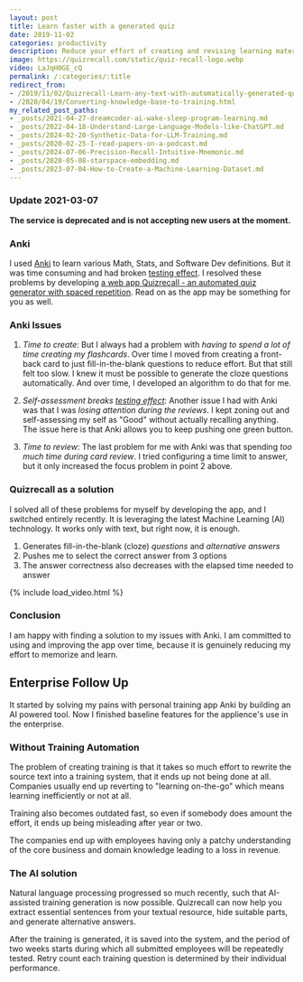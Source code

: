 ```yaml
---
layout: post
title: Learn faster with a generated quiz
date: 2019-11-02
categories: productivity
description: Reduce your effort of creating and revising learning material using a free AI-powered tool.
image: https://quizrecall.com/static/quiz-recall-logo.webp
video: LaJqH0GE_cQ
permalink: /:categories/:title
redirect_from:
- /2019/11/02/Quizrecall-Learn-any-text-with-automatically-generated-quiz.html
- /2020/04/19/Converting-knowledge-base-to-training.html
my_related_post_paths:
- _posts/2021-04-27-dreamcoder-ai-wake-sleep-program-learning.md
- _posts/2022-04-18-Understand-Large-Language-Models-like-ChatGPT.md
- _posts/2024-02-20-Synthetic-Data-for-LLM-Training.md
- _posts/2020-02-25-I-read-papers-on-a-podcast.md
- _posts/2024-07-06-Precision-Recall-Intuitive-Mnemonic.md
- _posts/2020-05-08-starspace-embedding.md
- _posts/2023-07-04-How-to-Create-a-Machine-Learning-Dataset.md
---
```




### Update 2021-03-07

__The service is deprecated and is not accepting new users at the moment.__

### Anki

I used [Anki](https://apps.ankiweb.net/) to learn various Math, Stats, and Software Dev definitions.
But it was time consuming and had broken [testing effect](https://en.wikipedia.org/wiki/Testing_effect).
I resolved these problems by developing [a web app Quizrecall - an automated quiz generator with spaced repetition](https://quizrecall.com/personal).
Read on as the app may be something for you as well.

### Anki Issues

1. *Time to create*: But I always had a problem with *having to spend a lot of time creating my flashcards*. Over time I moved from creating a front-back card to just fill-in-the-blank questions to reduce effort. But that still felt too slow. I knew it must be possible to generate the cloze questions automatically. And over time, I developed an algorithm to do that for me.

2. *Self-assessment breaks [testing effect](https://en.wikipedia.org/wiki/Testing_effect)*: Another issue I had with Anki was that I was *losing attention during the reviews*. I kept zoning out and self-assessing my self as "Good" without actually recalling anything. The issue here is that Anki allows you to keep pushing one green button.

3. *Time to review*: The last problem for me with Anki was that spending *too much time during card review*. I tried configuring a time limit to answer, but it only increased the focus problem in point 2 above.


### Quizrecall as a solution

I solved all of these problems for myself by developing the app, and I switched entirely recently. It is leveraging the latest Machine Learning (AI) technology. It works only with text, but right now, it is enough.
1. Generates fill-in-the-blank (cloze) _questions_ and _alternative answers_
3. Pushes me to select the correct answer from 3 options
3. The answer correctness also decreases with the elapsed time needed to answer

{% include load_video.html %}

### Conclusion

I am happy with finding a solution to my issues with Anki. I am committed to using and improving the app over time, because it is genuinely reducing my effort to memorize and learn.


## Enterprise Follow Up

It started by solving my pains with personal training app Anki by building an AI powered tool.
Now I finished baseline features for the applience's use in the enterprise.


### Without Training Automation

The problem of creating training is that it takes so much effort to rewrite the source text into a training system, that it ends up not being done at all. Companies usually end up reverting to "learning on-the-go" which means learning inefficiently or not at all.

Training also becomes outdated fast, so even if somebody does amount the effort, it ends up being misleading after year or two.

The companies end up with employees having only a patchy understanding of the core business and domain knowledge leading to a loss in revenue.


### The AI solution

Natural language processing progressed so much recently, such that AI-assisted training generation is now possible. Quizrecall can now help you extract essential sentences from your textual resource, hide suitable parts, and generate alternative answers.

After the training is generated, it is saved into the system, and the period of two weeks starts during which all submitted employees will be repeatedly tested. Retry count each training question is determined by their individual performance.

